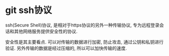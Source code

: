 # git ssh协议

ssh(Secure Shell)协议, 是相对于https协议的另外一种传输协议, 专为远程登录会话和其他网络服务提供安全性的协议.

安全性是其主要看点. 可以对传输的数据进行加密, 防止攻击, 通过公钥和私钥进行验证.  另外传输的数据是经过压缩的, 所以可以加快传输的速度.
